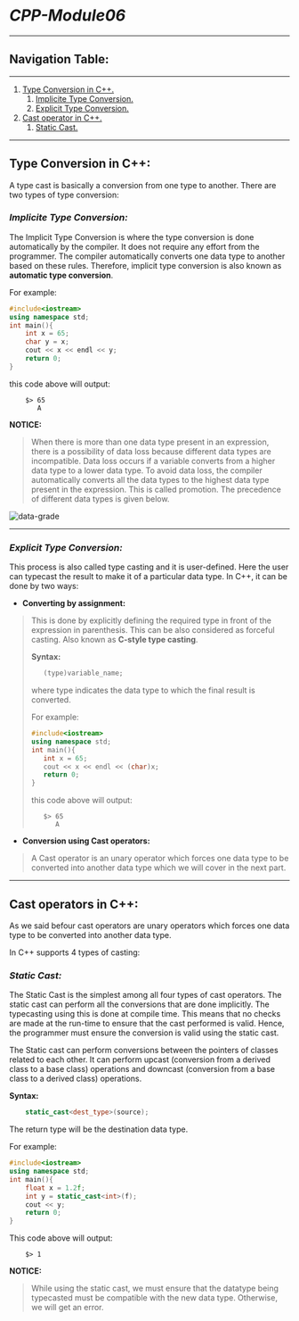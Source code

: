 # *CPP-Module06*
---
## **Navigation Table:**
---
1. [Type Conversion in C++.](#type-conversion-in-c)
    1. [Implicite Type Conversion.](#implicite-type-conversion)
    1. [Explicit Type Conversion.](#explicit-type-conversion)
1. [Cast operator in C++.](#cast-operator-in-c)
    1. [Static Cast.](#static-cast)
---
## **Type Conversion in C++:**
A type cast is basically a conversion from one type to another. There are two types of type conversion:
### ***Implicite Type Conversion:***
The Implicit Type Conversion is where the type conversion is done automatically by the compiler. It does not require any effort from the programmer. The compiler automatically converts one data type to another based on these rules. Therefore, implicit type conversion is also known as **automatic type conversion**.

For example:
```c++
#include<iostream>
using namespace std;
int main(){
    int x = 65;
    char y = x;
    cout << x << endl << y;
    return 0;
}
```
this code above will output:
```shell
    $> 65
       A
```
**NOTICE:**
> When there is more than one data type present in an expression, there is a possibility of data loss because different data types are incompatible. Data loss occurs if a variable converts from a higher data type to a lower data type. To avoid data loss, the compiler automatically converts all the data types to the highest data type present in the expression. This is called promotion. The precedence of different data types is given below.

![data-grade](https://scaler.com/topics/images/data-loss-chart.webp)

---
### ***Explicit Type Conversion:***
This process is also called type casting and it is user-defined. Here the user can typecast the result to make it of a particular data type.
In C++, it can be done by two ways:

+ **Converting by assignment:**
>This is done by explicitly defining the required type in front of the expression in parenthesis. This can be also considered as forceful casting. Also known as **C-style type casting**.
>
>**Syntax:**
>```c++
>    (type)variable_name;
>```
>
>where type indicates the data type to which the final result is converted.
>
>For example:
>```c++
>#include<iostream>
>using namespace std;
>int main(){
>    int x = 65;
>    cout << x << endl << (char)x;
>    return 0;
>}
>```
>this code above will output:
>```shell
>    $> 65
>       A
>```

+ **Conversion using Cast operators:**
> A Cast operator is an unary operator which forces one data type to be converted into another data type which we will cover in the next part.
---
## **Cast operators in C++:**
As we said befour cast operators are unary operators which forces one data type to be converted into another data type.

In C++ supports 4 types of casting:
### ***Static Cast:***
The Static Cast is the simplest among all four types of cast operators. The static cast can perform all the conversions that are done implicitly. The typecasting using this is done at compile time. This means that no checks are made at the run-time to ensure that the cast performed is valid. Hence, the programmer must ensure the conversion is valid using the static cast.

The Static cast can perform conversions between the pointers of classes related to each other. It can perform upcast (conversion from a derived class to a base class) operations and downcast (conversion from a base class to a derived class) operations.

**Syntax:**
```c++
    static_cast<dest_type>(source);
```
The return type will be the destination data type.

For example:
```c++
#include<iostream>
using namespace std;
int main(){
    float x = 1.2f;
    int y = static_cast<int>(f);
    cout << y;
    return 0;
}
```

This code above will output:
```shell
    $> 1
```
**NOTICE:**
> While using the static cast, we must ensure that the datatype being typecasted must be compatible with the new data type. Otherwise, we will get an error.



